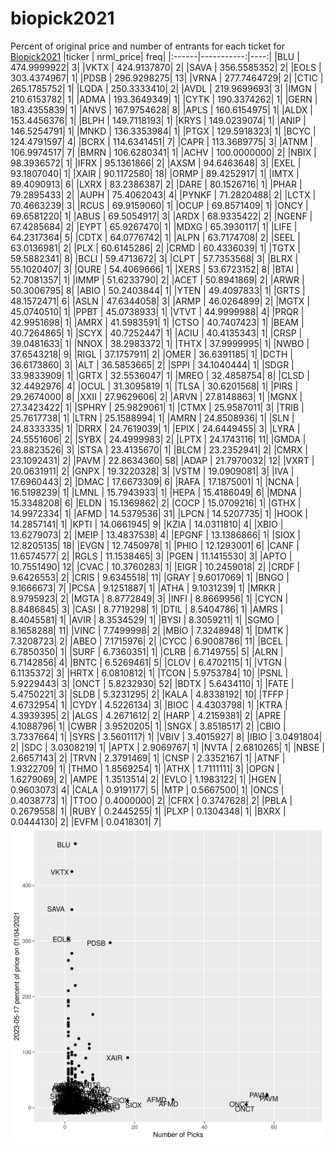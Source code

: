 # biopick2021
Percent of original price and number of entrants for each ticket for [Biopick2021](https://twitter.com/hashtag/Biopick2021)
|ticker |  nrml_price| freq|
|:------|-----------:|----:|
|BLU    | 474.9999922|    3|
|VKTX   | 424.9137870|    2|
|SAVA   | 356.5585352|    2|
|EOLS   | 303.4374967|    1|
|PDSB   | 296.9298275|   13|
|VRNA   | 277.7464729|    2|
|CTIC   | 265.1785752|    1|
|LQDA   | 250.3333410|    2|
|AVDL   | 219.9699693|    3|
|IMGN   | 210.6153782|    1|
|ADMA   | 193.3649349|    1|
|CYTK   | 190.3374262|    1|
|GERN   | 183.4355839|    1|
|ANVS   | 167.9754628|    8|
|APLS   | 160.6154975|    1|
|ALDX   | 153.4456376|    1|
|BLPH   | 149.7118193|    1|
|KRYS   | 149.0239074|    1|
|ANIP   | 146.5254791|    1|
|MNKD   | 136.3353984|    1|
|PTGX   | 129.5918323|    1|
|BCYC   | 124.4791597|    4|
|BCRX   | 114.6341451|    7|
|CAPR   | 113.3689775|    3|
|ATNM   | 106.9974517|    7|
|BMRN   | 106.6280341|    1|
|ACHV   | 100.0000000|    2|
|NBIX   |  98.3936572|    1|
|IFRX   |  95.1361866|    2|
|AXSM   |  94.6463648|    3|
|EXEL   |  93.1807040|    1|
|XAIR   |  90.1172580|   18|
|ORMP   |  89.4252917|    1|
|IMTX   |  89.4090913|    6|
|LXRX   |  83.2386387|    2|
|DARE   |  80.1526716|    1|
|PHAR   |  79.2895433|    2|
|AUPH   |  75.4062043|    4|
|PYNKF  |  71.2820488|    2|
|LCTX   |  70.4663239|    3|
|RCUS   |  69.9159060|    1|
|OCUP   |  69.8571409|    1|
|ONCY   |  69.6581220|    1|
|ABUS   |  69.5054917|    3|
|ARDX   |  68.9335422|    2|
|NGENF  |  67.4285684|    2|
|EYPT   |  65.9267470|    1|
|MDXG   |  65.3930117|    1|
|LIFE   |  64.2317364|    5|
|CDTX   |  64.0776742|    1|
|ALPN   |  63.7174708|    2|
|SEEL   |  63.0136981|    2|
|PLX    |  60.6145286|    2|
|CRMD   |  60.4336039|    1|
|TGTX   |  59.5882341|    8|
|BCLI   |  59.4713672|    3|
|CLPT   |  57.7353568|    3|
|BLRX   |  55.1020407|    3|
|QURE   |  54.4069666|    1|
|XERS   |  53.6723152|    8|
|BTAI   |  52.7081357|    1|
|IMMP   |  51.6233790|    2|
|ACET   |  50.8941869|    2|
|ARWR   |  50.3006795|    8|
|ABIO   |  50.2403844|    1|
|YTEN   |  49.4097833|    1|
|GRTS   |  48.1572471|    6|
|ASLN   |  47.6344058|    3|
|ARMP   |  46.0264899|    2|
|MGTX   |  45.0740510|    1|
|PPBT   |  45.0738933|    1|
|VTVT   |  44.9999988|    4|
|PRQR   |  42.9951698|    1|
|AMRX   |  41.5983591|    1|
|CTSO   |  40.7407423|    1|
|BEAM   |  40.7264865|    1|
|SCYX   |  40.7252447|    1|
|ACIU   |  40.4135343|    1|
|CRSP   |  39.0481633|    1|
|NNOX   |  38.2983372|    1|
|THTX   |  37.9999995|    1|
|NWBO   |  37.6543218|    9|
|RIGL   |  37.1757911|    2|
|OMER   |  36.6391185|    1|
|DCTH   |  36.6173860|    3|
|ALT    |  36.5853665|    2|
|SPPI   |  34.1040444|    1|
|SDGR   |  33.9833909|    1|
|GRTX   |  32.5536047|    1|
|MREO   |  32.4858754|    8|
|CLSD   |  32.4492976|    4|
|OCUL   |  31.3095819|    1|
|TLSA   |  30.6201568|    1|
|PIRS   |  29.2674000|    8|
|XXII   |  27.9629606|    2|
|ARVN   |  27.8148863|    1|
|MGNX   |  27.3423422|    1|
|SPHRY  |  25.9829061|    1|
|CTMX   |  25.9587011|    3|
|TRIB   |  25.7617738|    1|
|LTRN   |  25.1588994|    1|
|AMRN   |  24.8508936|    1|
|SLN    |  24.8333335|    1|
|DRRX   |  24.7619039|    1|
|EPIX   |  24.6449455|    3|
|LYRA   |  24.5551606|    2|
|SYBX   |  24.4999983|    2|
|LPTX   |  24.1743116|   11|
|GMDA   |  23.8823526|    3|
|STSA   |  23.4135670|    1|
|BLCM   |  23.2352941|    2|
|CMRX   |  23.1092431|    2|
|PAVM   |  22.8634360|   58|
|ADAP   |  21.7970032|   12|
|VXRT   |  20.0631911|    2|
|GNPX   |  19.3220328|    3|
|VSTM   |  19.0909081|    3|
|IVA    |  17.6960443|    2|
|DMAC   |  17.6673309|    6|
|RAFA   |  17.1875001|    1|
|NCNA   |  16.5198239|    1|
|LMNL   |  15.7943933|    1|
|HEPA   |  15.4186049|    6|
|MDNA   |  15.3348208|    6|
|ELDN   |  15.1369862|    2|
|COCP   |  15.0709216|    1|
|GTHX   |  14.9972334|    1|
|AFMD   |  14.5379536|   31|
|LPCN   |  14.5207735|    1|
|HOOK   |  14.2857141|    1|
|KPTI   |  14.0661945|    9|
|KZIA   |  14.0311810|    4|
|XBIO   |  13.6279073|    2|
|MEIP   |  13.4837538|    4|
|EPGNF  |  13.1386866|    1|
|SIOX   |  12.8205135|   18|
|EVGN   |  12.7450978|    1|
|PHIO   |  12.1293001|    6|
|CANF   |  11.6574577|    2|
|RGLS   |  11.1538465|    3|
|PGEN   |  11.1415530|    3|
|APTO   |  10.7551490|   12|
|CVAC   |  10.3760283|    1|
|EIGR   |  10.2459018|    2|
|CRDF   |   9.6426553|    2|
|CRIS   |   9.6345518|   11|
|GRAY   |   9.6017069|    1|
|BNGO   |   9.1666673|    7|
|PCSA   |   9.1251887|    1|
|ATHA   |   9.1031239|    1|
|MRKR   |   8.9795923|    2|
|MGTA   |   8.8772849|    3|
|INFI   |   8.8669956|    1|
|CYCN   |   8.8486845|    3|
|CASI   |   8.7719298|    1|
|DTIL   |   8.5404786|    1|
|AMRS   |   8.4045581|    1|
|AVIR   |   8.3534529|    1|
|BYSI   |   8.3059211|    1|
|SGMO   |   8.1658288|   11|
|VINC   |   7.7499998|    2|
|MBIO   |   7.3248948|    1|
|DMTK   |   7.3208723|    2|
|ABEO   |   7.1715976|    2|
|CYCC   |   6.9008786|   11|
|BCEL   |   6.7850350|    1|
|SURF   |   6.7360351|    1|
|CLRB   |   6.7149755|    5|
|ALRN   |   6.7142856|    4|
|BNTC   |   6.5269461|    5|
|CLOV   |   6.4702115|    1|
|VTGN   |   6.1135372|    3|
|HRTX   |   6.0810812|    1|
|TCON   |   5.9753784|   10|
|PSNL   |   5.9229443|    3|
|ONCT   |   5.8232930|   52|
|BDTX   |   5.6434110|    1|
|FATE   |   5.4750221|    3|
|SLDB   |   5.3231295|    2|
|KALA   |   4.8338192|   10|
|TFFP   |   4.6732954|    1|
|CYDY   |   4.5226134|    3|
|BIOC   |   4.4303798|    1|
|KTRA   |   4.3939395|    2|
|ALGS   |   4.2671612|    2|
|HARP   |   4.2159381|    2|
|APRE   |   4.1088796|    1|
|CWBR   |   3.9520205|    1|
|SNGX   |   3.8518517|    2|
|CBIO   |   3.7337664|    1|
|SYRS   |   3.5601117|    1|
|VBIV   |   3.4015927|    8|
|IBIO   |   3.0491804|    2|
|SDC    |   3.0308219|    1|
|APTX   |   2.9069767|    1|
|NVTA   |   2.6810265|    1|
|NBSE   |   2.6657143|    2|
|TRVN   |   2.3791469|    1|
|CNSP   |   2.3352167|    1|
|ATNF   |   1.9322709|    1|
|THMO   |   1.8569254|    1|
|ATHX   |   1.7111111|    3|
|OPGN   |   1.6279069|    2|
|AMPE   |   1.3513514|    2|
|EVLO   |   1.1983122|    1|
|HGEN   |   0.9603073|    4|
|CALA   |   0.9191177|    5|
|MTP    |   0.5667500|    1|
|ONCS   |   0.4038773|    1|
|TTOO   |   0.4000000|    2|
|CFRX   |   0.3747628|    2|
|PBLA   |   0.2679558|    1|
|RUBY   |   0.2445255|    1|
|PLXP   |   0.1304348|    1|
|BXRX   |   0.0444130|    2|
|EVFM   |   0.0418301|    7|
![retvspicks](biopicks.png?raw=true)
